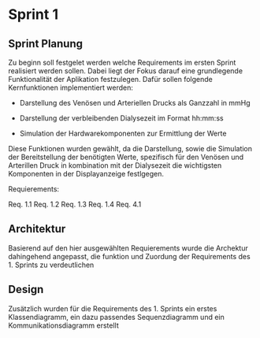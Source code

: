 # Sprint 1

## Sprint Planung

Zu beginn soll festgelet werden welche Requirements im ersten Sprint realisiert werden sollen. Dabei liegt der Fokus darauf 
eine grundlegende Funktionalität der Aplikation festzulegen. Dafür sollen folgende Kernfunktionen implementiert werden:

- Darstellung des Venösen und Arteriellen Drucks als Ganzzahl in mmHg

- Darstellung der verbleibenden Dialysezeit im Format hh:mm:ss

- Simulation der Hardwarekomponenten zur Ermittlung der Werte

Diese Funktionen wurden gewählt, da die Darstellung, sowie die Simulation der Bereitstellung der benötigten Werte,
spezifisch für den Venösen und Arterillen Druck in kombination mit der Dialysezeit die wichtigsten Komponenten in
der Displayanzeige festlgegen.

Requierements:

Req. 1.1 
Req. 1.2
Req. 1.3
Req. 1.4
Req. 4.1

## Architektur

Basierend auf den hier ausgewählten Requierements wurde die Archektur dahingehend angepasst, die funktion und Zuordung der 
Requirements des 1. Sprints zu verdeutlichen


## Design

Zusätzlich wurden für die Requirements des 1. Sprints ein erstes Klassendiagramm, ein dazu passendes Sequenzdiagramm und 
ein Kommunikationsdiagramm erstellt

